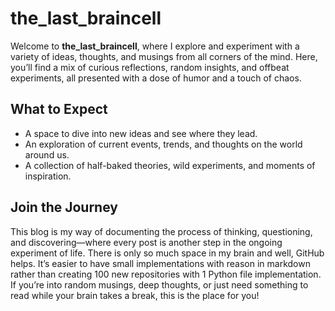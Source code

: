 # **the_last_braincell**

Welcome to **the_last_braincell**, where I explore and experiment with a variety of ideas, thoughts, and musings from all corners of the mind. Here, you’ll find a mix of curious reflections, random insights, and offbeat experiments, all presented with a dose of humor and a touch of chaos.

## What to Expect
- A space to dive into new ideas and see where they lead.
- An exploration of current events, trends, and thoughts on the world around us.
- A collection of half-baked theories, wild experiments, and moments of inspiration.

## Join the Journey
This blog is my way of documenting the process of thinking, questioning, and discovering—where every post is another step in the ongoing experiment of life. There is only so much space in my brain and well, GitHub helps. It’s easier to have small implementations with reason in markdown rather than creating 100 new repositories with 1 Python file implementation.
If you’re into random musings, deep thoughts, or just need something to read while your brain takes a break, this is the place for you!
